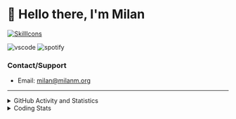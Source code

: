 # 👋 Hello there, I'm Milan
[![SkillIcons](https://skillicons.dev/icons?i=js,ts,nextjs,tailwind,html,go,bash,git,nginx,prisma,kubernetes,docker,linux)](https://skillicons.dev)

![vscode](https://nocache.advaith.workers.dev?url=https://img.shields.io/endpoint?url=https://dev.discordprofiles.me/api/badge/vscode/423203831971708958)
![spotify](https://nocache.advaith.workers.dev/?url=https://img.shields.io/endpoint?url=https://milanm.org/api/spotify/shields&cacheSeconds=10)

### Contact/Support

- Email: [milan@milanm.org](mailto:milan@milanm.org)
 
---
 
<details>
  <summary>GitHub Activity and Statistics</summary>
  <img src="/github-metrics.svg" />
</details>
<details>
  <summary>Coding Stats</summary>
  <!--START_SECTION:waka-->

```txt
TypeScript   4 hrs 23 mins   █████████████████████▒░░░   85.33 %
JSON         29 mins         ██▒░░░░░░░░░░░░░░░░░░░░░░   09.64 %
Markdown     7 mins          ▓░░░░░░░░░░░░░░░░░░░░░░░░   02.47 %
Docker       5 mins          ▒░░░░░░░░░░░░░░░░░░░░░░░░   01.78 %
JavaScript   1 min           ░░░░░░░░░░░░░░░░░░░░░░░░░   00.46 %
```

<!--END_SECTION:waka-->
</details>
